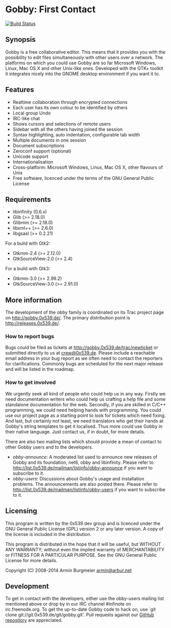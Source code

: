 # Gobby: First Contact

[![Build Status](https://travis-ci.org/gobby/gobby.svg?branch=master)](https://travis-ci.org/gobby/gobby)

## Synopsis

Gobby is a free collaborative editor. This means that it
provides you with the possibility to edit files simultaneously
with other users over a network. The platforms on which you could use
Gobby are so far Microsoft Windows, Linux, Mac OS X and other
Unix-like ones. Developed with the GTK+ toolkit it integrates
nicely into the GNOME desktop environment if you want it to.

## Features

- Realtime collaboration through encrypted connections
- Each user has its own colour to be identified by others
- Local group Undo
- IRC-like chat
- Shows cursors and selections of remote users
- Sidebar with all the others having joined the session
- Syntax highlighting, auto indentation, configurable tab
  width
- Multiple documents in one session
- Document subscriptions
- Zeroconf support (optional)
- Unicode support
- Internationalisation
- Cross-platform: Microsoft Windows, Linux, Mac OS X, other
  flavours of Unix
- Free software, licenced under the terms of the GNU General
  Public License

## Requirements

- libinfinity (0.6.x)
- Glib (>= 2.18.0)
- Glibmm (>= 2.18.0)
- libxml++ (>= 2.6.0)
- libgsasl (>= 0.2.21)

For a build with Gtk2:

- Gtkmm-2.4 (>= 2.12.0)
- GtkSourceView-2.0 (>= 2.4)

For a build with Gtk3:

- Gtkmm-3.0 (>= 2.99.2)
- GtkSourceView-3.0 (>= 2.91.0)

## More information

The development of the obby family is coordinated on its Trac
project page on <http://gobby.0x539.de/>. The primary distribution point is
<http://releases.0x539.de/>.

### How to report bugs

Bugs could be filed as tickets at <http://gobby.0x539.de/trac/newticket> or
submitted directly to us at crew@0x539.de. Please include a
reachable email address in your bug report as we often need to
contact the reporters for clarifications. Commonly bugs are
scheduled for the next major release and will be listed in the
roadmap.

### How to get involved

We urgently seek all kind of people who could help us in any
way. Firstly we need documentation writers who could help us
crafting a help file and some standalone documentation for the
web. Secondly, if you are skilled in C/C++ programming, we could
need helping hands with programming. You could use our project
page as a starting point to look for tickets which need
fixing. And last, but certainly not least, we need translators
who get their hands at Gobby's string templates to get it
localised. Thus more could use Gobby in their native language.
Just contact us, if in doubt, for more details.

There are also two mailing lists which should provide a mean
of contact to other Gobby users and to the developers.

- *obby-announce*: A moderated list used to announce new
  releases of Gobby and its foundation, net6, obby and libinfinity.
  Please refer to
  <http://list.0x539.de/mailman/listinfo/obby-announce> if you
  want to subscribe to it.
- *obby-users*: Discussions about Gobby's usage and
  installation problems. The announcements are also posted
  there. Please refer to
  <http://list.0x539.de/mailman/listinfo/obby-users> if you
  want to subscribe to it.

## Licensing

This program is written by the 0x539 dev group and is licenced
under the GNU General Public License (GPL) version 2 or any
later version. A copy of the license is included in the
distribution.

This program is distributed in the hope that it will be
useful, but WITHOUT ANY WARRANTY; without even the implied
warranty of MERCHANTABILITY or FITNESS FOR A PARTICULAR
PURPOSE. See the GNU General Public License for more details.

Copyright (C) 2008-2014 Armin Burgmeier <armin@arbur.net>

## Development

To get in contact with the developers, either use the obby-users mailing
list mentioned above or drop by in our IRC channel #infinote on
irc.freenode.org. To get the up-to-date Gobby code to hack on, use
`git clone git://git.0x539.de/git/gobby.git'. Pull requests against
our [GitHub repository](https://github.com/gobby/gobby) are appreciated.
